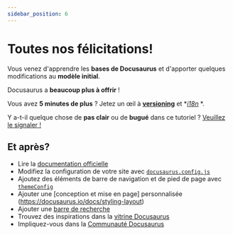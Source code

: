 ```yaml
---
sidebar_position: 6
---
```


# Toutes nos félicitations!

Vous venez d'apprendre les **bases de Docusaurus** et d'apporter quelques modifications au **modèle initial**.

Docusaurus a **beaucoup plus à offrir** !

Vous avez **5 minutes de plus** ? Jetez un œil à **[versioning](../tutorial-extras/manage-docs-versions.md)** et \*_[i18n](../tutorial-extras/translate-your-site.md)_ \*.

Y a-t-il quelque chose de **pas clair** ou de **bugué** dans ce tutoriel ? [Veuillez le signaler !](https://github.com/facebook/docusaurus/discussions/4610)

## Et après?

- Lire la [documentation officielle](https://docusaurus.io/)
- Modifiez la configuration de votre site avec [`docusaurus.config.js`](https://docusaurus.io/docs/api/docusaurus-config)
- Ajoutez des éléments de barre de navigation et de pied de page avec [`themeConfig`](https://docusaurus.io/docs/api/themes/configuration)
- Ajouter une [conception et mise en page] personnalisée (https://docusaurus.io/docs/styling-layout)
- Ajouter une [barre de recherche](https://docusaurus.io/docs/search)
- Trouvez des inspirations dans la [vitrine Docusaurus](https://docusaurus.io/showcase)
- Impliquez-vous dans la [Communauté Docusaurus](https://docusaurus.io/community/support)
